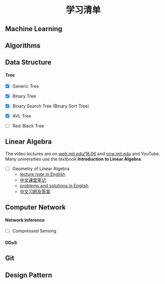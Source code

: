 # <center>学习清单</center>



## Machine Learning



## Algorithms



## Data Structure

#### Tree

- [x] Generic Tree

- [x] Binary Tree

- [x] Binary Search Tree (Binary Sort Tree)

- [x] AVL Tree

- [ ] Red-Black Tree



## Linear Algebra

The video lectures are on [web.mit.edu/18.06](http://web.mit.edu/18.06/www/) and [ocw.mit.edu](http://ocw.mit.edu/courses/mathematics/18-06sc-linear-algebra-fall-2011/) and YouTube. Many universities use the textbook **Introduction to Linear Algebra**.

- [ ] Geometry of Linear Algebra
  - [lecture note in English](./linear-algebra/01-geometry-of-linear-algebra.pdf)
  - [中文课堂笔记]()
  - [problems and solutions in English](./linear-algebra/01-problems-and-solutions.pdf)
  - [中文习题及答案]()

## Computer Network

#### Network Inference

- [ ] Compressed Sensing



#### DDoS



## Git



## Design Pattern

